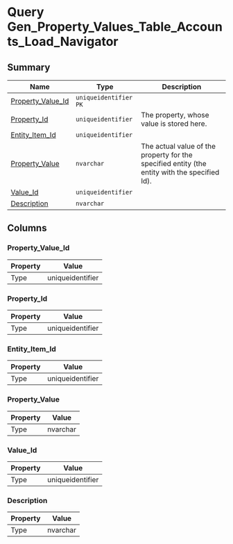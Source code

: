 # Query Gen_Property_Values_Table_Accounts_Load_Navigator


## Summary

| Name | Type | Description |
| - | - | --- |
|[Property_Value_Id](#property_value_id)|`uniqueidentifier` `PK`||
|[Property_Id](#property_id)|`uniqueidentifier` |The property, whose value is stored here.|
|[Entity_Item_Id](#entity_item_id)|`uniqueidentifier` ||
|[Property_Value](#property_value)|`nvarchar` |The actual value of the property for the specified entity (the entity with the specified Id).|
|[Value_Id](#value_id)|`uniqueidentifier` ||
|[Description](#description)|`nvarchar` ||

## Columns

### Property_Value_Id

| Property | Value |
| - | - |
|Type|uniqueidentifier|

### Property_Id

| Property | Value |
| - | - |
|Type|uniqueidentifier|

### Entity_Item_Id

| Property | Value |
| - | - |
|Type|uniqueidentifier|

### Property_Value

| Property | Value |
| - | - |
|Type|nvarchar|

### Value_Id

| Property | Value |
| - | - |
|Type|uniqueidentifier|

### Description

| Property | Value |
| - | - |
|Type|nvarchar|


